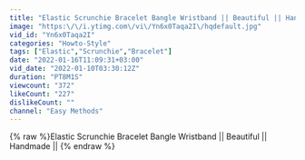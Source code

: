 ```yaml
---
title: "Elastic Scrunchie Bracelet Bangle Wristband || Beautiful || Handmade ||"
image: "https:\/\/i.ytimg.com\/vi\/Yn6x0Taqa2I\/hqdefault.jpg"
vid_id: "Yn6x0Taqa2I"
categories: "Howto-Style"
tags: ["Elastic","Scrunchie","Bracelet"]
date: "2022-01-16T11:09:31+03:00"
vid_date: "2022-01-10T03:30:12Z"
duration: "PT8M1S"
viewcount: "372"
likeCount: "227"
dislikeCount: ""
channel: "Easy Methods"
---
```

{% raw %}Elastic Scrunchie Bracelet Bangle Wristband || Beautiful || Handmade || {% endraw %}
